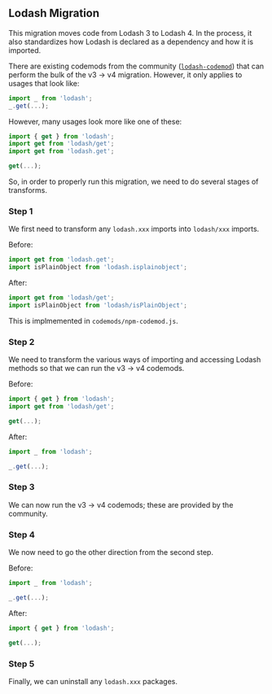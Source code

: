## Lodash Migration

This migration moves code from Lodash 3 to Lodash 4. In the process, it also standardizes how Lodash is declared as a dependency and how it is imported.

There are existing codemods from the community ([`lodash-codemod`](https://github.com/jfmengels/lodash-codemods)) that can perform the bulk of the v3 -> v4 migration. However, it only applies to usages that look like:

```js
import _ from 'lodash';
_.get(...);
```

However, many usages look more like one of these:

```js
import { get } from 'lodash';
import get from 'lodash/get';
import get from 'lodash.get';

get(...);
```

So, in order to properly run this migration, we need to do several stages of transforms.

### Step 1

We first need to transform any `lodash.xxx` imports into `lodash/xxx` imports.

Before:
```js
import get from 'lodash.get';
import isPlainObject from 'lodash.isplainobject';
```

After:
```js
import get from 'lodash/get';
import isPlainObject from 'lodash/isPlainObject';
```

This is implmemented in `codemods/npm-codemod.js`.

### Step 2

We need to transform the various ways of importing and accessing Lodash methods so that we can run the v3 -> v4 codemods.

Before:
```js
import { get } from 'lodash';
import get from 'lodash/get';

get(...);
```

After:
```js
import _ from 'lodash';

_.get(...);
```

### Step 3

We can now run the v3 -> v4 codemods; these are provided by the community.

### Step 4

We now need to go the other direction from the second step.

Before:
```js
import _ from 'lodash';

_.get(...);
```

After:
```js
import { get } from 'lodash';

get(...);
```

### Step 5

Finally, we can uninstall any `lodash.xxx` packages.